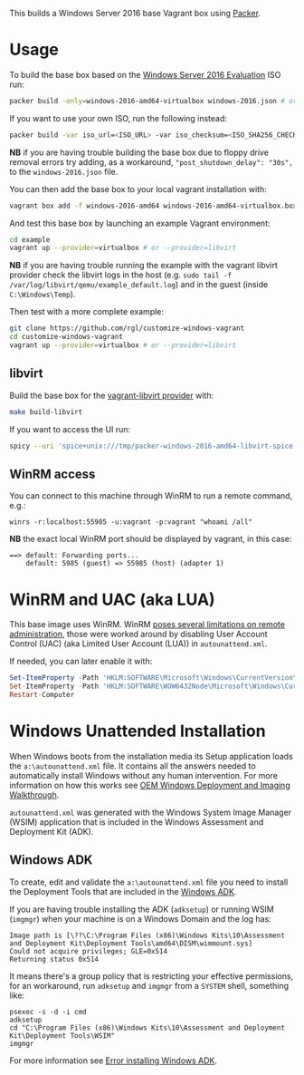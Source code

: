 This builds a Windows Server 2016 base Vagrant box using [Packer](https://www.packer.io/).


# Usage

To build the base box based on the [Windows Server 2016 Evaluation](https://www.microsoft.com/en-us/evalcenter/evaluate-windows-server-2016) ISO run:

```bash
packer build -only=windows-2016-amd64-virtualbox windows-2016.json # or make build-libvirt
```

If you want to use your own ISO, run the following instead:

```bash
packer build -var iso_url=<ISO_URL> -var iso_checksum=<ISO_SHA256_CHECKSUM> -only=windows-2016-amd64-virtualbox windows-2016.json
```

**NB** if you are having trouble building the base box due to floppy drive removal errors try adding, as a
workaround, `"post_shutdown_delay": "30s",` to the `windows-2016.json` file.


You can then add the base box to your local vagrant installation with:

```bash
vagrant box add -f windows-2016-amd64 windows-2016-amd64-virtualbox.box
```

And test this base box by launching an example Vagrant environment:

```bash
cd example
vagrant up --provider=virtualbox # or --provider=libvirt
```

**NB** if you are having trouble running the example with the vagrant libvirt provider check the libvirt logs in the host (e.g. `sudo tail -f /var/log/libvirt/qemu/example_default.log`) and in the guest (inside `C:\Windows\Temp`).

Then test with a more complete example:

```bash
git clone https://github.com/rgl/customize-windows-vagrant
cd customize-windows-vagrant
vagrant up --provider=virtualbox # or --provider=libvirt
```


## libvirt

Build the base box for the [vagrant-libvirt provider](https://github.com/vagrant-libvirt/vagrant-libvirt) with:

```bash
make build-libvirt
```

If you want to access the UI run:

```bash
spicy --uri 'spice+unix:///tmp/packer-windows-2016-amd64-libvirt-spice.socket'
```


## WinRM access

You can connect to this machine through WinRM to run a remote command, e.g.:

```batch
winrs -r:localhost:55985 -u:vagrant -p:vagrant "whoami /all"
```

**NB** the exact local WinRM port should be displayed by vagrant, in this case:

```plain
==> default: Forwarding ports...
    default: 5985 (guest) => 55985 (host) (adapter 1)
```


# WinRM and UAC (aka LUA)

This base image uses WinRM. WinRM [poses several limitations on remote administration](http://www.hurryupandwait.io/blog/safely-running-windows-automation-operations-that-typically-fail-over-winrm-or-powershell-remoting),
those were worked around by disabling User Account Control (UAC) (aka Limited User Account (LUA)) in `autounattend.xml`.

If needed, you can later enable it with:

```powershell
Set-ItemProperty -Path 'HKLM:SOFTWARE\Microsoft\Windows\CurrentVersion\Policies\System' -Name EnableLUA -Value 1
Set-ItemProperty -Path 'HKLM:SOFTWARE\WOW6432Node\Microsoft\Windows\CurrentVersion\Policies\System' -Name EnableLUA -Value 1
Restart-Computer
```


# Windows Unattended Installation

When Windows boots from the installation media its Setup application loads the `a:\autounattend.xml` file.
It contains all the answers needed to automatically install Windows without any human intervention. For
more information on how this works see [OEM Windows Deployment and Imaging Walkthrough](https://technet.microsoft.com/en-us/library/dn621895.aspx).

`autounattend.xml` was generated with the Windows System Image Manager (WSIM) application that is
included in the Windows Assessment and Deployment Kit (ADK).

## Windows ADK

To create, edit and validate the `a:\autounattend.xml` file you need to install the Deployment Tools that
are included in the [Windows ADK](https://developer.microsoft.com/en-us/windows/hardware/windows-assessment-deployment-kit).

If you are having trouble installing the ADK (`adksetup`) or running WSIM (`imgmgr`) when your
machine is on a Windows Domain and the log has:

```plain
Image path is [\??\C:\Program Files (x86)\Windows Kits\10\Assessment and Deployment Kit\Deployment Tools\amd64\DISM\wimmount.sys]
Could not acquire privileges; GLE=0x514
Returning status 0x514
```

It means there's a group policy that is restricting your effective permissions, for an workaround,
run `adksetup` and `imgmgr` from a `SYSTEM` shell, something like:

```batch
psexec -s -d -i cmd
adksetup
cd "C:\Program Files (x86)\Windows Kits\10\Assessment and Deployment Kit\Deployment Tools\WSIM"
imgmgr
```

For more information see [Error installing Windows ADK](http://blogs.catapultsystems.com/chsimmons/archive/2015/08/17/error-installing-windows-adk/).
